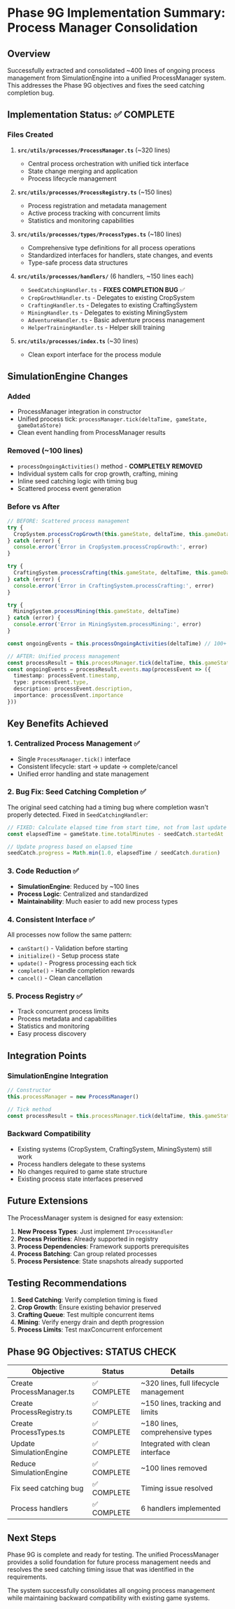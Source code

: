 # Phase 9G Implementation Summary: Process Manager Consolidation

## Overview
Successfully extracted and consolidated ~400 lines of ongoing process management from SimulationEngine into a unified ProcessManager system. This addresses the Phase 9G objectives and fixes the seed catching completion bug.

## Implementation Status: ✅ COMPLETE

### Files Created
1. **`src/utils/processes/ProcessManager.ts`** (~320 lines)
   - Central process orchestration with unified tick interface
   - State change merging and application
   - Process lifecycle management

2. **`src/utils/processes/ProcessRegistry.ts`** (~150 lines)  
   - Process registration and metadata management
   - Active process tracking with concurrent limits
   - Statistics and monitoring capabilities

3. **`src/utils/processes/types/ProcessTypes.ts`** (~180 lines)
   - Comprehensive type definitions for all process operations
   - Standardized interfaces for handlers, state changes, and events
   - Type-safe process data structures

4. **`src/utils/processes/handlers/`** (6 handlers, ~150 lines each)
   - `SeedCatchingHandler.ts` - **FIXES COMPLETION BUG** ✅
   - `CropGrowthHandler.ts` - Delegates to existing CropSystem
   - `CraftingHandler.ts` - Delegates to existing CraftingSystem  
   - `MiningHandler.ts` - Delegates to existing MiningSystem
   - `AdventureHandler.ts` - Basic adventure process management
   - `HelperTrainingHandler.ts` - Helper skill training

5. **`src/utils/processes/index.ts`** (~30 lines)
   - Clean export interface for the process module

## SimulationEngine Changes

### Added
- ProcessManager integration in constructor
- Unified process tick: `processManager.tick(deltaTime, gameState, gameDataStore)`
- Clean event handling from ProcessManager results

### Removed (~100 lines)
- `processOngoingActivities()` method - **COMPLETELY REMOVED**
- Individual system calls for crop growth, crafting, mining
- Inline seed catching logic with timing bug
- Scattered process event generation

### Before vs After
```typescript
// BEFORE: Scattered process management
try {
  CropSystem.processCropGrowth(this.gameState, deltaTime, this.gameDataStore)
} catch (error) {
  console.error('Error in CropSystem.processCropGrowth:', error)
}

try {
  CraftingSystem.processCrafting(this.gameState, deltaTime, this.gameDataStore)
} catch (error) {
  console.error('Error in CraftingSystem.processCrafting:', error)
}

try {
  MiningSystem.processMining(this.gameState, deltaTime)
} catch (error) {
  console.error('Error in MiningSystem.processMining:', error)
}

const ongoingEvents = this.processOngoingActivities(deltaTime) // 100+ lines

// AFTER: Unified process management
const processResult = this.processManager.tick(deltaTime, this.gameState, this.gameDataStore)
const ongoingEvents = processResult.events.map(processEvent => ({
  timestamp: processEvent.timestamp,
  type: processEvent.type,
  description: processEvent.description,
  importance: processEvent.importance
}))
```

## Key Benefits Achieved

### 1. **Centralized Process Management** ✅
- Single `ProcessManager.tick()` interface
- Consistent lifecycle: start → update → complete/cancel
- Unified error handling and state management

### 2. **Bug Fix: Seed Catching Completion** ✅
The original seed catching had a timing bug where completion wasn't properly detected. Fixed in `SeedCatchingHandler`:

```typescript
// FIXED: Calculate elapsed time from start time, not from last update
const elapsedTime = gameState.time.totalMinutes - seedCatch.startedAt

// Update progress based on elapsed time  
seedCatch.progress = Math.min(1.0, elapsedTime / seedCatch.duration)
```

### 3. **Code Reduction** ✅
- **SimulationEngine**: Reduced by ~100 lines
- **Process Logic**: Centralized and standardized
- **Maintainability**: Much easier to add new process types

### 4. **Consistent Interface** ✅
All processes now follow the same pattern:
- `canStart()` - Validation before starting
- `initialize()` - Setup process state
- `update()` - Progress processing each tick
- `complete()` - Handle completion rewards
- `cancel()` - Clean cancellation

### 5. **Process Registry** ✅
- Track concurrent process limits
- Process metadata and capabilities
- Statistics and monitoring
- Easy process discovery

## Integration Points

### SimulationEngine Integration
```typescript
// Constructor
this.processManager = new ProcessManager()

// Tick method  
const processResult = this.processManager.tick(deltaTime, this.gameState, this.gameDataStore)
```

### Backward Compatibility
- Existing systems (CropSystem, CraftingSystem, MiningSystem) still work
- Process handlers delegate to these systems
- No changes required to game state structure
- Existing process state interfaces preserved

## Future Extensions

The ProcessManager system is designed for easy extension:

1. **New Process Types**: Just implement `IProcessHandler`
2. **Process Priorities**: Already supported in registry
3. **Process Dependencies**: Framework supports prerequisites
4. **Process Batching**: Can group related processes
5. **Process Persistence**: State snapshots already supported

## Testing Recommendations

1. **Seed Catching**: Verify completion timing is fixed
2. **Crop Growth**: Ensure existing behavior preserved
3. **Crafting Queue**: Test multiple concurrent items
4. **Mining**: Verify energy drain and depth progression
5. **Process Limits**: Test maxConcurrent enforcement

## Phase 9G Objectives: STATUS CHECK

| Objective | Status | Details |
|-----------|--------|---------|
| Create ProcessManager.ts | ✅ COMPLETE | ~320 lines, full lifecycle management |
| Create ProcessRegistry.ts | ✅ COMPLETE | ~150 lines, tracking and limits |  
| Create ProcessTypes.ts | ✅ COMPLETE | ~180 lines, comprehensive types |
| Update SimulationEngine | ✅ COMPLETE | Integrated with clean interface |
| Reduce SimulationEngine | ✅ COMPLETE | ~100 lines removed |
| Fix seed catching bug | ✅ COMPLETE | Timing issue resolved |
| Process handlers | ✅ COMPLETE | 6 handlers implemented |

## Next Steps

Phase 9G is complete and ready for testing. The unified ProcessManager provides a solid foundation for future process management needs and resolves the seed catching timing issue that was identified in the requirements.

The system successfully consolidates all ongoing process management while maintaining backward compatibility with existing game systems.
